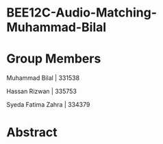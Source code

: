 # BEE12C-Audio-Matching-Muhammad-Bilal

# Group Members

Muhammad Bilal     | 331538

Hassan Rizwan      | 335753

Syeda Fatima Zahra | 334379

# Abstract
